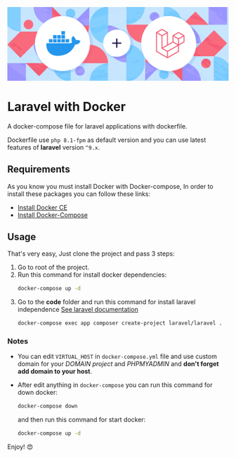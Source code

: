 ![Laravel with Docker](laravel-docker-cover.png)

# Laravel with Docker

A docker-compose file for laravel applications with dockerfile.

Dockerfile use `php 8.1-fpm` as default version and you can use latest features of **laravel** version `^9.x`.

## Requirements

As you know you must install Docker with Docker-compose, In order to install these packages you can follow these links:

- [Install Docker CE](https://docs.docker.com/install/)
- [Install Docker-Compose](https://docs.docker.com/compose/install/)

## Usage

That's very easy, Just clone the project and pass 3 steps:

1. Go to root of the project.
2. Run this command for install docker dependencies:
   ```bash
   docker-compose up -d
3. Go to the **code** folder and run this command for install laravel
   independence [See laravel documentation](https://laravel.com/docs/9.x#your-first-laravel-project)
   ```bash
   docker-compose exec app composer create-project laravel/laravel .

### Notes

- You can edit `VIRTUAL_HOST` in `docker-compose.yml` file and use custom domain for your _DOMAIN_ _project_ and
_PHPMYADMIN_ and **don't forget add domain to your host**.
- After edit anything in `docker-compose` you can run this command for down docker:
   ```bash
   docker-compose down
    ```

  and then run this command for start docker:
  ```bash
  docker-compose up -d

Enjoy! 😍
